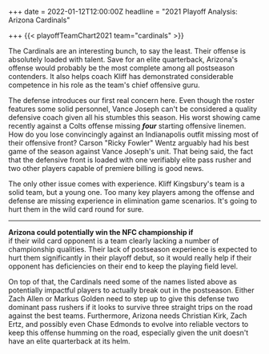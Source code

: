+++
date = 2022-01-12T12:00:00Z
headline = "2021 Playoff Analysis: Arizona Cardinals"

+++
{{< playoffTeamChart2021 team="cardinals" >}}

The Cardinals are an interesting bunch, to say the least. Their offense is absolutely loaded with talent. Save for an elite quarterback, Arizona's offense would probably be the most complete among all postseason contenders. It also helps coach Kliff has demonstrated considerable competence in his role as the team's chief offensive guru.

The defense introduces our first real concern here. Even though the roster features some solid personnel, Vance Joseph can't be considered a quality defensive coach given all his stumbles this season. His worst showing came recently against a Colts offense missing **_four_** starting offensive linemen. How do you lose convincingly against an Indianapolis outfit missing most of their offensive front? Carson "Ricky Fowler" Wentz arguably had his best game of the season against Vance Joseph's unit. That being said, the fact that the defensive front is loaded with one verifiably elite pass rusher and two other players capable of premiere billing is good news.

The only other issue comes with experience. Kliff Kingsbury's team is a solid team, but a young one. Too many key players among the offense and defense are missing experience in elimination game scenarios. It's going to hurt them in the wild card round for sure.

***

**Arizona could potentially win the NFC championship if**  
if their wild card opponent is a team clearly lacking a number of championship qualities. Their lack of postseason experience is expected to hurt them significantly in their playoff debut, so it would really help if their opponent has deficiencies on their end to keep the playing field level. 

On top of that, the Cardinals need some of the names listed above as potentially impactful players to actually break out in the postseason. Either Zach Allen or Markus Golden need to step up to give this defense two dominant pass rushers if it looks to survive three straight trips on the road against the best teams. Furthermore, Arizona needs Christian Kirk, Zach Ertz, and possibly even Chase Edmonds to evolve into reliable vectors to keep this offense humming on the road, especially given the unit doesn't have an elite quarterback at its helm.